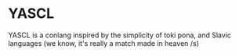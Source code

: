 # YASCL
YASCL is a conlang inspired by the simplicity of toki pona, and Slavic languages (we know, it's really a match made in heaven /s)
